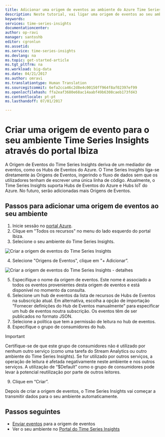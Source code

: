 ```yaml
---
title: Adicionar uma origem de eventos ao ambiente do Azure Time Series Insights | Microsoft Docs
description: Neste tutorial, vai ligar uma origem de eventos ao seu ambiente do Time Series Insights
keywords: 
services: time-series-insights
documentationcenter: 
author: op-ravi
manager: santoshb
editor: cgronlun
ms.assetid: 
ms.service: time-series-insights
ms.devlang: na
ms.topic: get-started-article
ms.tgt_pltfrm: na
ms.workload: big-data
ms.date: 04/21/2017
ms.author: omravi
ms.translationtype: Human Translation
ms.sourcegitcommit: 6efa2cca46c2d8e4c00150ff964f8af02397ef99
ms.openlocfilehash: ffa2eaf3680e68ac14aabf49b6308caeb173fd43
ms.contentlocale: pt-pt
ms.lasthandoff: 07/01/2017

---
```


<a id="create-an-event-source-for-your-time-series-insights-environment-using-the-ibiza-portal" class="xliff"></a>

# Criar uma origem de evento para o seu ambiente Time Series Insights através do portal Ibiza

A Origem de Eventos do Time Series Insights deriva de um mediador de eventos, como os Hubs de Eventos do Azure. O Time Series Insights liga-se diretamente às Origens de Eventos, ingerindo o fluxo de dados sem que os utilizadores tenham de escrever uma única linha de código. Atualmente, o Time Series Insights suporta Hubs de Eventos do Azure e Hubs IoT do Azure. No futuro, serão adicionadas mais Origens de Eventos.

<a id="steps-to-add-an-event-source-to-your-environment" class="xliff"></a>

## Passos para adicionar uma origem de eventos ao seu ambiente

1.  Inicie sessão no [portal Azure](https://portal.azure.com).
2.  Clique em "Todos os recursos" no menu do lado esquerdo do portal Ibiza.
3.  Selecione o seu ambiente do Time Series Insights.

  ![Criar a origem de eventos do Time Series Insights](media/add-event-source/getstarted-create-event-source-1.png)

4.  Selecione "Origens de Eventos", clique em "+ Adicionar”.

  ![Criar a origem de eventos do Time Series Insights - detalhes](media/add-event-source/getstarted-create-event-source-2.png)

5.  Especifique o nome da origem de eventos. Este nome é associado a todos os eventos provenientes desta origem de eventos e está disponível no momento da consulta.
6.  Selecione um hub de eventos da lista de recursos de Hubs de Eventos na subscrição atual. Em alternativa, escolha a opção de importação "Fornecer definições do Hub de Eventos manualmente" para especificar um hub de eventos noutra subscrição. Os eventos têm de ser publicados no formato JSON.
7.  Selecione a política que tem a permissão de leitura no hub de eventos.
8.  Especifique o grupo de consumidores do hub.

  > [!IMPORTANT]
  > Certifique-se de que este grupo de consumidores não é utilizado por nenhum outro serviço (como uma tarefa do Stream Analytics ou outro ambiente do Time Series Insights). Se for utilizado por outros serviços, a operação de leitura é afetada negativamente neste ambiente e nos outros serviços. A utilização de “$Default” como o grupo de consumidores pode levar à potencial reutilização por parte de outros leitores.

9.  Clique em “Criar”.

Depois de criar a origem de eventos, o Time Series Insights vai começar a transmitir dados para o seu ambiente automaticamente.

<a id="next-steps" class="xliff"></a>

## Passos seguintes

* [Enviar eventos](time-series-insights-send-events.md) para a origem de eventos
* Ver o seu ambiente no [Portal do Time Series Insights](https://insights.timeseries.azure.com)


